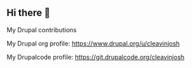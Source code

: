 ## Hi there 👋

<!--
**CleavinJosh/CleavinJosh** is a ✨ _special_ ✨ repository because its `README.md` (this file) appears on your GitHub profile.

Here are some ideas to get you started:

- 🔭 I’m currently working on ...
- 🌱 I’m currently learning ...
- 👯 I’m looking to collaborate on ...
- 🤔 I’m looking for help with ...
- 💬 Ask me about ...
- 📫 How to reach me: ...
- 😄 Pronouns: ...
- ⚡ Fun fact: ...
-->

My Drupal contributions

My Drupal org profile: https://www.drupal.org/u/cleavinjosh

My Drupalcode profile: https://git.drupalcode.org/cleavinjosh
